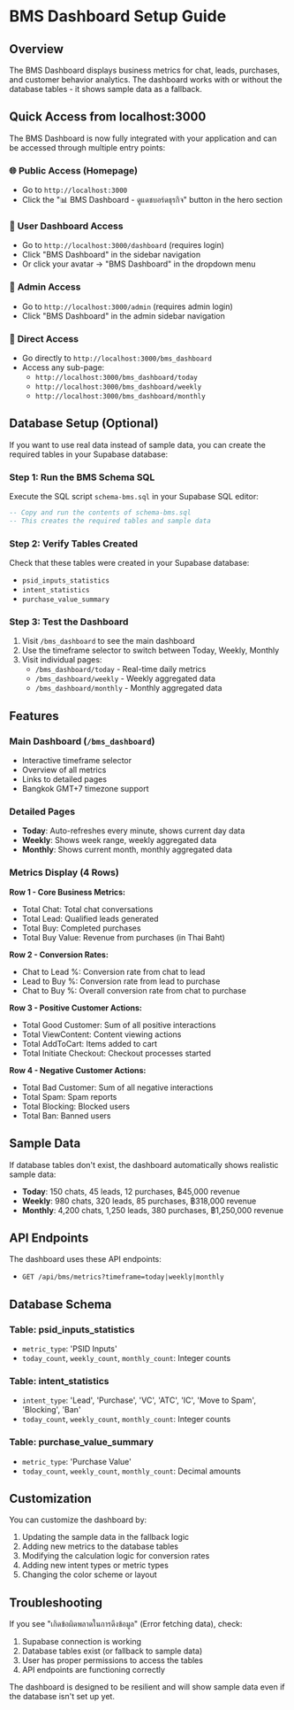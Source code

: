 # BMS Dashboard Setup Guide

## Overview
The BMS Dashboard displays business metrics for chat, leads, purchases, and customer behavior analytics. The dashboard works with or without the database tables - it shows sample data as a fallback.

## Quick Access from localhost:3000

The BMS Dashboard is now fully integrated with your application and can be accessed through multiple entry points:

### 🌐 **Public Access (Homepage)**
- Go to `http://localhost:3000`
- Click the "📊 BMS Dashboard - ดูแดชบอร์ดธุรกิจ" button in the hero section

### 👤 **User Dashboard Access**
- Go to `http://localhost:3000/dashboard` (requires login)
- Click "BMS Dashboard" in the sidebar navigation
- Or click your avatar → "BMS Dashboard" in the dropdown menu

### 🔑 **Admin Access**
- Go to `http://localhost:3000/admin` (requires admin login)
- Click "BMS Dashboard" in the admin sidebar navigation

### 🎯 **Direct Access**
- Go directly to `http://localhost:3000/bms_dashboard`
- Access any sub-page:
  - `http://localhost:3000/bms_dashboard/today`
  - `http://localhost:3000/bms_dashboard/weekly`
  - `http://localhost:3000/bms_dashboard/monthly`

## Database Setup (Optional)

If you want to use real data instead of sample data, you can create the required tables in your Supabase database:

### Step 1: Run the BMS Schema SQL

Execute the SQL script `schema-bms.sql` in your Supabase SQL editor:

```sql
-- Copy and run the contents of schema-bms.sql
-- This creates the required tables and sample data
```

### Step 2: Verify Tables Created

Check that these tables were created in your Supabase database:
- `psid_inputs_statistics`
- `intent_statistics` 
- `purchase_value_summary`

### Step 3: Test the Dashboard

1. Visit `/bms_dashboard` to see the main dashboard
2. Use the timeframe selector to switch between Today, Weekly, Monthly
3. Visit individual pages:
   - `/bms_dashboard/today` - Real-time daily metrics
   - `/bms_dashboard/weekly` - Weekly aggregated data
   - `/bms_dashboard/monthly` - Monthly aggregated data

## Features

### Main Dashboard (`/bms_dashboard`)
- Interactive timeframe selector
- Overview of all metrics
- Links to detailed pages
- Bangkok GMT+7 timezone support

### Detailed Pages
- **Today**: Auto-refreshes every minute, shows current day data
- **Weekly**: Shows week range, weekly aggregated data
- **Monthly**: Shows current month, monthly aggregated data

### Metrics Display (4 Rows)

**Row 1 - Core Business Metrics:**
- Total Chat: Total chat conversations
- Total Lead: Qualified leads generated
- Total Buy: Completed purchases
- Total Buy Value: Revenue from purchases (in Thai Baht)

**Row 2 - Conversion Rates:**
- Chat to Lead %: Conversion rate from chat to lead
- Lead to Buy %: Conversion rate from lead to purchase
- Chat to Buy %: Overall conversion rate from chat to purchase

**Row 3 - Positive Customer Actions:**
- Total Good Customer: Sum of all positive interactions
- Total ViewContent: Content viewing actions
- Total AddToCart: Items added to cart
- Total Initiate Checkout: Checkout processes started

**Row 4 - Negative Customer Actions:**
- Total Bad Customer: Sum of all negative interactions
- Total Spam: Spam reports
- Total Blocking: Blocked users
- Total Ban: Banned users

## Sample Data

If database tables don't exist, the dashboard automatically shows realistic sample data:

- **Today**: 150 chats, 45 leads, 12 purchases, ฿45,000 revenue
- **Weekly**: 980 chats, 320 leads, 85 purchases, ฿318,000 revenue  
- **Monthly**: 4,200 chats, 1,250 leads, 380 purchases, ฿1,250,000 revenue

## API Endpoints

The dashboard uses these API endpoints:
- `GET /api/bms/metrics?timeframe=today|weekly|monthly`

## Database Schema

### Table: psid_inputs_statistics
- `metric_type`: 'PSID Inputs'
- `today_count`, `weekly_count`, `monthly_count`: Integer counts

### Table: intent_statistics  
- `intent_type`: 'Lead', 'Purchase', 'VC', 'ATC', 'IC', 'Move to Spam', 'Blocking', 'Ban'
- `today_count`, `weekly_count`, `monthly_count`: Integer counts

### Table: purchase_value_summary
- `metric_type`: 'Purchase Value'
- `today_count`, `weekly_count`, `monthly_count`: Decimal amounts

## Customization

You can customize the dashboard by:
1. Updating the sample data in the fallback logic
2. Adding new metrics to the database tables
3. Modifying the calculation logic for conversion rates
4. Adding new intent types or metric types
5. Changing the color scheme or layout

## Troubleshooting

If you see "เกิดข้อผิดพลาดในการดึงข้อมูล" (Error fetching data), check:
1. Supabase connection is working
2. Database tables exist (or fallback to sample data)
3. User has proper permissions to access the tables
4. API endpoints are functioning correctly

The dashboard is designed to be resilient and will show sample data even if the database isn't set up yet.